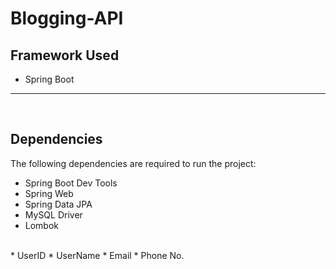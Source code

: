 # Blogging-API
## Framework Used
* Spring Boot

---
<br>

## Dependencies
The following dependencies are required to run the project:

* Spring Boot Dev Tools
* Spring Web
* Spring Data JPA
* MySQL Driver
* Lombok

<br>
* UserID
* UserName
* Email
* Phone No.
